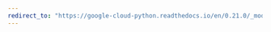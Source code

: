 ```yaml
---
redirect_to: "https://google-cloud-python.readthedocs.io/en/0.21.0/_modules/google/cloud/storage/_helpers.html"
---
```

